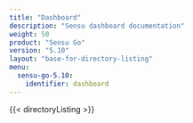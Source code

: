 ```yaml
---
title: "Dashboard"
description: "Sensu dashboard documentation"
weight: 50
product: "Sensu Go"
version: "5.10"
layout: "base-for-directory-listing"
menu:
  sensu-go-5.10:
    identifier: dashboard
---
```


{{< directoryListing >}}
